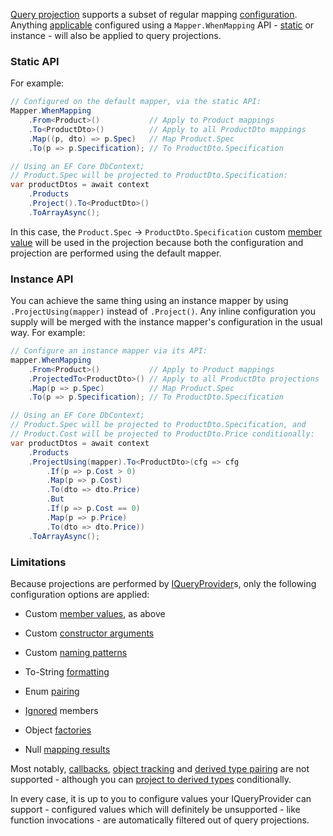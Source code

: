 [Query projection](Query-Projection) supports a subset of regular mapping [configuration](Configuration). Anything [applicable](#limitations) configured using a `Mapper.WhenMapping` API - [static](Static-vs-Instance-Mappers) or instance - will also be applied to query projections.

### Static API

For example:

```cs
// Configured on the default mapper, via the static API:
Mapper.WhenMapping
    .From<Product>()           // Apply to Product mappings
    .To<ProductDto>()          // Apply to all ProductDto mappings
    .Map((p, dto) => p.Spec)   // Map Product.Spec
    .To(p => p.Specification); // To ProductDto.Specification

// Using an EF Core DbContext;
// Product.Spec will be projected to ProductDto.Specification:
var productDtos = await context
    .Products
    .Project().To<ProductDto>()
    .ToArrayAsync();
```

In this case, the `Product.Spec` -> `ProductDto.Specification` custom [member value](Configuring-Member-Values) will be used in the projection because both the configuration and projection are performed using the default mapper.

### Instance API

You can achieve the same thing using an instance mapper by using `.ProjectUsing(mapper)` instead of `.Project()`. Any inline configuration you supply will be merged with the instance mapper's configuration in the usual way. For example:

```cs
// Configure an instance mapper via its API:
mapper.WhenMapping
    .From<Product>()           // Apply to Product mappings
    .ProjectedTo<ProductDto>() // Apply to all ProductDto projections
    .Map(p => p.Spec)          // Map Product.Spec
    .To(p => p.Specification); // To ProductDto.Specification

// Using an EF Core DbContext;
// Product.Spec will be projected to ProductDto.Specification, and 
// Product.Cost will be projected to ProductDto.Price conditionally:
var productDtos = await context
    .Products
    .ProjectUsing(mapper).To<ProductDto>(cfg => cfg
        .If(p => p.Cost > 0)
        .Map(p => p.Cost)
        .To(dto => dto.Price)
        .But
        .If(p => p.Cost == 0)
        .Map(p => p.Price)
        .To(dto => dto.Price))
    .ToArrayAsync();
```

### Limitations

Because projections are performed by [IQueryProvider](https://docs.microsoft.com/en-us/dotnet/api/system.linq.iqueryprovider)s, only the following configuration options are applied:

- Custom [member values](Configuring-Member-Values), as above

- Custom [constructor arguments](Configuring-Constructor-Arguments)

- Custom [naming patterns](Configuring-Member-Name-Patterns)

- To-String [formatting](To-String-Formatting)

- Enum [pairing](Enum-Mapping#configuring-enum-pairs)

- [Ignored](Ignoring-Target-Members) members

- Object [factories](Configuring-Object-Construction)

- Null [mapping results](Null-Results)

Most notably, [callbacks](Configuring-Mapping-Callbacks), [object tracking](Mapped-Object-Tracking) and [derived type pairing](Pairing-Derived-Types) are not supported - although you can [project to derived types](Projecting-to-Derived-Types) conditionally.

In every case, it is up to you to configure values your IQueryProvider can support - configured values which will definitely be unsupported - like function invocations - are automatically filtered out of query projections.
